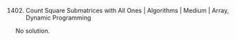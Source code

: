 1402. Count Square Submatrices with All Ones | Algorithms | Medium | Array, Dynamic Programming

No solution.

